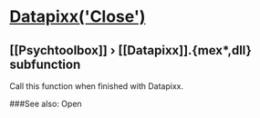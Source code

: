 # [Datapixx('Close')](Datapixx-Close) 
## [[Psychtoolbox]] &#8250; [[Datapixx]].{mex*,dll} subfunction


Call this function when finished with Datapixx.  
  


###See also:
Open
